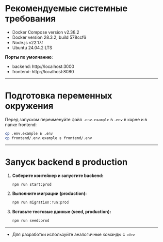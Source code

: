 # Рекомендуемые системные требования

- Docker Compose version v2.38.2
- Docker version 28.3.2, build 578ccf6
- Node.js v22.17.1
- Ubuntu 24.04.2 LTS

**Порты по умолчанию:**
- backend: http://localhost:3000
- frontend: http://localhost:8080

---

# Подготовка переменных окружения

Перед запуском переименуйте файл `.env.example` в `.env` в корне и в папке frontend:

```sh
cp .env.example в .env
cp frontend/.env.example в frontend/.env
```
---

# Запуск backend в production

1. **Соберите контейнер и запустите backend:**
   ```sh
   npm run start:prod
   ```

2. **Выполните миграции (production):**
   ```sh
   npm run migration:run:prod
   ```

3. **Вставьте тестовые данные (seed, production):**
   ```sh
   npm run seed:prod
   ```
---

- Для разработки используйте аналогичные команды с `:dev`